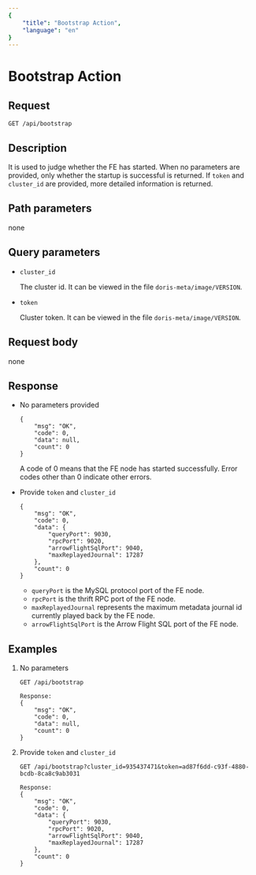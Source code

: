 ```yaml
---
{
    "title": "Bootstrap Action",
    "language": "en"
}
---
```


<!--
Licensed to the Apache Software Foundation (ASF) under one
or more contributor license agreements. See the NOTICE file
distributed with this work for additional information
regarding copyright ownership. The ASF licenses this file
to you under the Apache License, Version 2.0 (the
"License"); you may not use this file except in compliance
with the License. You may obtain a copy of the License at

  http://www.apache.org/licenses/LICENSE-2.0

Unless required by applicable law or agreed to in writing,
software distributed under the License is distributed on an
"AS IS" BASIS, WITHOUT WARRANTIES OR CONDITIONS OF ANY
KIND, either express or implied. See the License for the
specific language governing permissions and limitations
under the License.
-->

# Bootstrap Action

## Request

`GET /api/bootstrap`

## Description

It is used to judge whether the FE has started. When no parameters are provided, only whether the startup is successful is returned. If `token` and `cluster_id` are provided, more detailed information is returned.
    
## Path parameters

none

## Query parameters

* `cluster_id`

    The cluster id. It can be viewed in the file `doris-meta/image/VERSION`.
    
* `token`

    Cluster token. It can be viewed in the file `doris-meta/image/VERSION`.

## Request body

none

## Response

* No parameters provided

    ```
    {
    	"msg": "OK",
    	"code": 0,
    	"data": null,
    	"count": 0
    }
    ```
    
    A code of 0 means that the FE node has started successfully. Error codes other than 0 indicate other errors.
    
* Provide `token` and `cluster_id`

    ```
    {
    	"msg": "OK",
    	"code": 0,
    	"data": {
    		"queryPort": 9030,
    		"rpcPort": 9020,
            "arrowFlightSqlPort": 9040,
    		"maxReplayedJournal": 17287
    	},
    	"count": 0
    }
    ```
    
    * `queryPort` is the MySQL protocol port of the FE node.
    * `rpcPort` is the thrift RPC port of the FE node.
    * `maxReplayedJournal` represents the maximum metadata journal id currently played back by the FE node.
    * `arrowFlightSqlPort` is the Arrow Flight SQL port of the FE node.
    
## Examples

1. No parameters

    ```
    GET /api/bootstrap

    Response:
    {
    	"msg": "OK",
    	"code": 0,
    	"data": null,
    	"count": 0
    }
    ```
    
2. Provide `token` and `cluster_id`

    ```
    GET /api/bootstrap?cluster_id=935437471&token=ad87f6dd-c93f-4880-bcdb-8ca8c9ab3031

    Response:
    {
    	"msg": "OK",
    	"code": 0,
    	"data": {
    		"queryPort": 9030,
    		"rpcPort": 9020,
            "arrowFlightSqlPort": 9040,
    		"maxReplayedJournal": 17287
    	},
    	"count": 0
    }
    ```